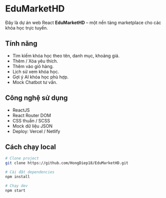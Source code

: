 # EduMarketHD

Đây là dự án web React **EduMarketHD** – một nền tảng marketplace cho các khóa học trực tuyến.

## Tính năng

- Tìm kiếm khóa học theo tên, danh mục, khoảng giá.
- Thêm / Xóa yêu thích.
- Thêm vào giỏ hàng.
- Lịch sử xem khóa học.
- Gợi ý AI khóa học phù hợp.
- Mock Chatbot tư vấn.

##  Công nghệ sử dụng

- ReactJS
- React Router DOM
- CSS thuần / SCSS
- Mock dữ liệu JSON
- Deploy: Vercel / Netlify

##  Cách chạy local

```bash
# Clone project
git clone https://github.com/HongDiep18/EduMarketHD.git

# Cài đặt dependencies
npm install

# Chạy dev
npm start

